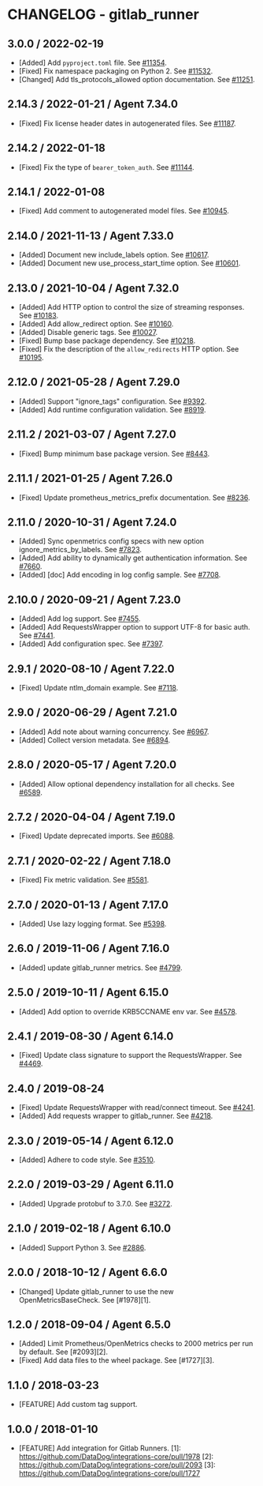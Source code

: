 # CHANGELOG - gitlab_runner

## 3.0.0 / 2022-02-19

* [Added] Add `pyproject.toml` file. See [#11354](https://github.com/DataDog/integrations-core/pull/11354).
* [Fixed] Fix namespace packaging on Python 2. See [#11532](https://github.com/DataDog/integrations-core/pull/11532).
* [Changed] Add tls_protocols_allowed option documentation. See [#11251](https://github.com/DataDog/integrations-core/pull/11251).

## 2.14.3 / 2022-01-21 / Agent 7.34.0

* [Fixed] Fix license header dates in autogenerated files. See [#11187](https://github.com/DataDog/integrations-core/pull/11187).

## 2.14.2 / 2022-01-18

* [Fixed] Fix the type of `bearer_token_auth`. See [#11144](https://github.com/DataDog/integrations-core/pull/11144).

## 2.14.1 / 2022-01-08

* [Fixed] Add comment to autogenerated model files. See [#10945](https://github.com/DataDog/integrations-core/pull/10945).

## 2.14.0 / 2021-11-13 / Agent 7.33.0

* [Added] Document new include_labels option. See [#10617](https://github.com/DataDog/integrations-core/pull/10617).
* [Added] Document new use_process_start_time option. See [#10601](https://github.com/DataDog/integrations-core/pull/10601).

## 2.13.0 / 2021-10-04 / Agent 7.32.0

* [Added] Add HTTP option to control the size of streaming responses. See [#10183](https://github.com/DataDog/integrations-core/pull/10183).
* [Added] Add allow_redirect option. See [#10160](https://github.com/DataDog/integrations-core/pull/10160).
* [Added] Disable generic tags. See [#10027](https://github.com/DataDog/integrations-core/pull/10027).
* [Fixed] Bump base package dependency. See [#10218](https://github.com/DataDog/integrations-core/pull/10218).
* [Fixed] Fix the description of the `allow_redirects` HTTP option. See [#10195](https://github.com/DataDog/integrations-core/pull/10195).

## 2.12.0 / 2021-05-28 / Agent 7.29.0

* [Added] Support "ignore_tags" configuration. See [#9392](https://github.com/DataDog/integrations-core/pull/9392).
* [Added] Add runtime configuration validation. See [#8919](https://github.com/DataDog/integrations-core/pull/8919).

## 2.11.2 / 2021-03-07 / Agent 7.27.0

* [Fixed] Bump minimum base package version. See [#8443](https://github.com/DataDog/integrations-core/pull/8443).

## 2.11.1 / 2021-01-25 / Agent 7.26.0

* [Fixed] Update prometheus_metrics_prefix documentation. See [#8236](https://github.com/DataDog/integrations-core/pull/8236).

## 2.11.0 / 2020-10-31 / Agent 7.24.0

* [Added] Sync openmetrics config specs with new option ignore_metrics_by_labels. See [#7823](https://github.com/DataDog/integrations-core/pull/7823).
* [Added] Add ability to dynamically get authentication information. See [#7660](https://github.com/DataDog/integrations-core/pull/7660).
* [Added] [doc] Add encoding in log config sample. See [#7708](https://github.com/DataDog/integrations-core/pull/7708).

## 2.10.0 / 2020-09-21 / Agent 7.23.0

* [Added] Add log support. See [#7455](https://github.com/DataDog/integrations-core/pull/7455).
* [Added] Add RequestsWrapper option to support UTF-8 for basic auth. See [#7441](https://github.com/DataDog/integrations-core/pull/7441).
* [Added] Add configuration spec. See [#7397](https://github.com/DataDog/integrations-core/pull/7397).

## 2.9.1 / 2020-08-10 / Agent 7.22.0

* [Fixed] Update ntlm_domain example. See [#7118](https://github.com/DataDog/integrations-core/pull/7118).

## 2.9.0 / 2020-06-29 / Agent 7.21.0

* [Added] Add note about warning concurrency. See [#6967](https://github.com/DataDog/integrations-core/pull/6967).
* [Added] Collect version metadata. See [#6894](https://github.com/DataDog/integrations-core/pull/6894).

## 2.8.0 / 2020-05-17 / Agent 7.20.0

* [Added] Allow optional dependency installation for all checks. See [#6589](https://github.com/DataDog/integrations-core/pull/6589).

## 2.7.2 / 2020-04-04 / Agent 7.19.0

* [Fixed] Update deprecated imports. See [#6088](https://github.com/DataDog/integrations-core/pull/6088).

## 2.7.1 / 2020-02-22 / Agent 7.18.0

* [Fixed] Fix metric validation. See [#5581](https://github.com/DataDog/integrations-core/pull/5581).

## 2.7.0 / 2020-01-13 / Agent 7.17.0

* [Added] Use lazy logging format. See [#5398](https://github.com/DataDog/integrations-core/pull/5398).

## 2.6.0 / 2019-11-06 / Agent 7.16.0

* [Added] update gitlab_runner metrics. See [#4799](https://github.com/DataDog/integrations-core/pull/4799).

## 2.5.0 / 2019-10-11 / Agent 6.15.0

* [Added] Add option to override KRB5CCNAME env var. See [#4578](https://github.com/DataDog/integrations-core/pull/4578).

## 2.4.1 / 2019-08-30 / Agent 6.14.0

* [Fixed] Update class signature to support the RequestsWrapper. See [#4469](https://github.com/DataDog/integrations-core/pull/4469).

## 2.4.0 / 2019-08-24

* [Fixed] Update RequestsWrapper with read/connect timeout. See [#4241](https://github.com/DataDog/integrations-core/pull/4241).
* [Added] Add requests wrapper to gitlab_runner. See [#4218](https://github.com/DataDog/integrations-core/pull/4218).

## 2.3.0 / 2019-05-14 / Agent 6.12.0

* [Added] Adhere to code style. See [#3510](https://github.com/DataDog/integrations-core/pull/3510).

## 2.2.0 / 2019-03-29 / Agent 6.11.0

* [Added] Upgrade protobuf to 3.7.0. See [#3272](https://github.com/DataDog/integrations-core/pull/3272).

## 2.1.0 / 2019-02-18 / Agent 6.10.0

* [Added] Support Python 3. See [#2886](https://github.com/DataDog/integrations-core/pull/2886).

## 2.0.0 / 2018-10-12 / Agent 6.6.0

* [Changed] Update gitlab_runner to use the new OpenMetricsBaseCheck. See [#1978][1].

## 1.2.0 / 2018-09-04 / Agent 6.5.0

* [Added] Limit Prometheus/OpenMetrics checks to 2000 metrics per run by default. See [#2093][2].
* [Fixed] Add data files to the wheel package. See [#1727][3].

## 1.1.0 / 2018-03-23

* [FEATURE] Add custom tag support.

## 1.0.0 / 2018-01-10

* [FEATURE] Add integration for Gitlab Runners.
[1]: https://github.com/DataDog/integrations-core/pull/1978
[2]: https://github.com/DataDog/integrations-core/pull/2093
[3]: https://github.com/DataDog/integrations-core/pull/1727
